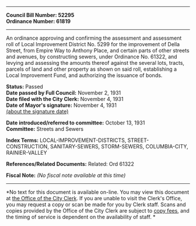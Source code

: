 * * * * *  
  
**Council Bill Number: [](#h0)[](#h2)52295**   
**Ordinance Number: 61819**  
  
* * * * *  
  
An ordinance approving and confirming the assessment and assessment roll of Local Improvement District No. 5299 for the improvement of Della Street, from Empire Way to Anthony Place, and certain parts of other streets and avenues, by constructing sewers, under Ordinance No. 61322, and levying and assessing the amounts thereof against the several lots, tracts, parcels of land and other property as shown on said roll, establishing a Local Improvement Fund, and authorizing the issuance of bonds.  
  
**Status:** Passed   
**Date passed by Full Council:** November 2, 1931   
**Date filed with the City Clerk:** November 4, 1931   
**Date of Mayor's signature:** November 4, 1931   
[(about the signature date)](/~public/approvaldate.htm)   
  
  
**Date introduced/referred to committee:** October 13, 1931   
**Committee:** Streets and Sewers   
  
**Index Terms:** LOCAL-IMPROVEMENT-DISTRICTS, STREET-CONSTRUCTION, SANITARY-SEWERS, STORM-SEWERS, COLUMBIA-CITY, RAINIER-VALLEY  
  
**References/Related Documents:** Related: Ord 61322  
  
**Fiscal Note:** *(No fiscal note available at this time)*  
  
* * * * *  
  
*No text for this document is available on-line. You may view this document at [the Office of the City Clerk](http://www.seattle.gov/leg/clerk/contactUs.htm). If you are unable to visit the Clerk's Office, you may request a copy or scan be made for you by Clerk staff. Scans and copies provided by the Office of the City Clerk are subject to [copy fees](http://clerk.seattle.gov/~public/clerkfees.htm), and the timing of service is dependent on the availability of staff. *  
  
  
